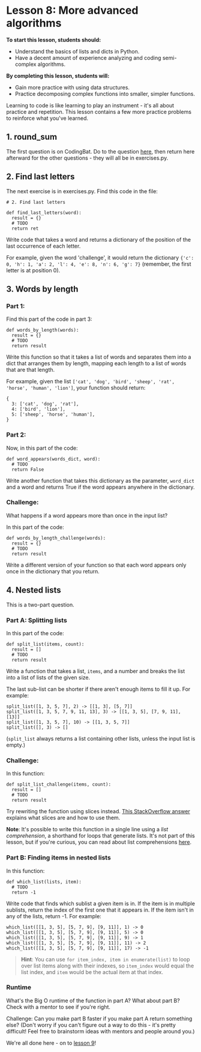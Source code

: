 # Lesson 8: More advanced algorithms

**To start this lesson, students should:**

* Understand the basics of lists and dicts in Python.
* Have a decent amount of experience analyzing and coding semi-complex algorithms.

**By completing this lesson, students will:**

* Gain more practice with using data structures.
* Practice decomposing complex functions into smaller, simpler functions.

Learning to code is like learning to play an instrument - it's all about practice and repetition. This lesson contains a few more practice problems to reinforce what you've learned.

## 1. round_sum

The first question is on CodingBat. Do to the question [here](http://codingbat.com/prob/p179960), then return here afterward for the other questions - they will all be in exercises.py.

## 2. Find last letters

The next exercise is in exercises.py. Find this code in the file:

	# 2. Find last letters
	
	def find_last_letters(word):
	  result = {}
	  # TODO
	  return ret

Write code that takes a word and returns a dictionary of the position of the last occurrence of each letter. 

For example, given the word 'challenge', it would return the dictionary `{'c': 0, 'h': 1, 'a': 2, 'l': 4, 'e': 8, 'n': 6, 'g': 7}` (remember, the first letter is at position 0).

## 3. Words by length

### Part 1:

Find this part of the code in part 3:

	def words_by_length(words):
	  result = {}
	  # TODO
	  return result

Write this function so that it takes a list of words and separates them into a dict that arranges them by length, mapping each length to a list of words that are that length.

For example, given the list `['cat', 'dog', 'bird', 'sheep', 'rat', 'horse', 'human', 'lion']`, your function should return:

	{
	  3: ['cat', 'dog', 'rat'],
	  4: ['bird', 'lion'],
	  5: ['sheep', 'horse', 'human'],
	}
	
### Part 2:

Now, in this part of the code:

	def word_appears(words_dict, word):
	  # TODO
	  return False

Write another function that takes this dictionary as the parameter, `word_dict` and a word and returns True if the word appears anywhere in the dictionary.

### Challenge:

What happens if a word appears more than once in the input list? 

In this part of the code:

	def words_by_length_challenge(words):
	  result = {}
	  # TODO
	  return result

Write a different version of your function so that each word appears only once in the dictionary that you return.

## 4. Nested lists

This is a two-part question.

### Part A: Splitting lists

In this part of the code:

	def split_list(items, count):
	  result = []
	  # TODO
	  return result

Write a function that takes a list, `items`, and a number and breaks the list into a list of lists of the given size. 

The last sub-list can be shorter if there aren't enough items to fill it up. For example:

	split_list([1, 3, 5, 7], 2) -> [[1, 3], [5, 7]]
	split_list([1, 3, 5, 7, 9, 11, 13], 3) -> [[1, 3, 5], [7, 9, 11], [13]]
	split_list([1, 3, 5, 7], 10) -> [[1, 3, 5, 7]]
	split_list([], 3) -> []

(`split_list` always returns a list containing other lists, unless the input list is empty.)

### Challenge: 

In this function:

	def split_list_challenge(items, count):
	  result = []
	  # TODO
	  return result

Try rewriting the function using slices instead. [This StackOverflow answer](https://stackoverflow.com/a/509295) explains what slices are and how to use them.

**Note**: It's possible to write this function in a single line using a *list comprehension*, a shorthand for loops that generate lists. It's not part of this lesson, but if you're curious, you can read about list comprehensions [here](http://www.pythonforbeginners.com/basics/list-comprehensions-in-python).

### Part B: Finding items in nested lists

In this function:

	def which_list(lists, item):
	  # TODO
	  return -1

Write code that finds which sublist a given item is in. If the item is in multiple sublists, return the index of the first one that it appears in. If the item isn't in any of the lists, return -1. For example:

	which_list([[1, 3, 5], [5, 7, 9], [9, 11]], 1) -> 0
	which_list([[1, 3, 5], [5, 7, 9], [9, 11]], 5) -> 0
	which_list([[1, 3, 5], [5, 7, 9], [9, 11]], 9) -> 1
	which_list([[1, 3, 5], [5, 7, 9], [9, 11]], 11) -> 2
	which_list([[1, 3, 5], [5, 7, 9], [9, 11]], 17) -> -1

> **Hint**: You can use `for item_index, item in enumerate(list)` to loop over list items along with their indexes, so `item_index` would equal the list index, and `item` would be the actual item at that index.

### Runtime

What's the Big O runtime of the function in part A? What about part B? Check with a mentor to see if you're right.

Challenge: Can you make part B faster if you make part A return something else? (Don't worry if you can't figure out a way to do this - it's pretty difficult! Feel free to brainstorm ideas with mentors and people around you.)

We're all done here - on to [lesson 9](../Lesson9)!
